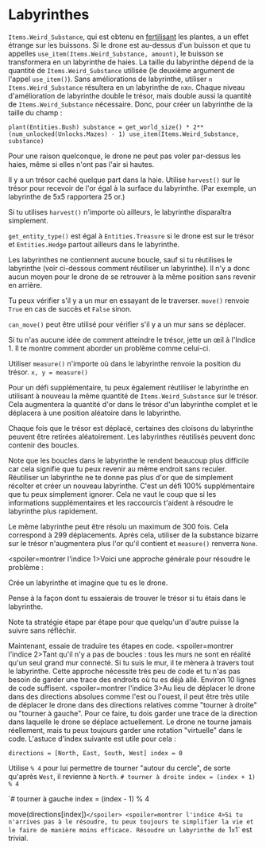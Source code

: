 # Labyrinthes
`Items.Weird_Substance`, qui est obtenu en [fertilisant](docs/unlocks/fertilizer.md) les plantes, a un effet étrange sur les buissons. Si le drone est au-dessus d'un buisson et que tu appelles `use_item(Items.Weird_Substance, amount)`, le buisson se transformera en un labyrinthe de haies.
La taille du labyrinthe dépend de la quantité de `Items.Weird_Substance` utilisée (le deuxième argument de l'appel `use_item()`).
Sans améliorations de labyrinthe, utiliser `n` `Items.Weird_Substance` résultera en un labyrinthe de `n`x`n`. Chaque niveau d'amélioration de labyrinthe double le trésor, mais double aussi la quantité de `Items.Weird_Substance` nécessaire.
Donc, pour créer un labyrinthe de la taille du champ :

`plant(Entities.Bush)
substance = get_world_size() * 2**(num_unlocked(Unlocks.Mazes) - 1)
use_item(Items.Weird_Substance, substance)`


Pour une raison quelconque, le drone ne peut pas voler par-dessus les haies, même si elles n'ont pas l'air si hautes.

Il y a un trésor caché quelque part dans la haie. Utilise `harvest()` sur le trésor pour recevoir de l'or égal à la surface du labyrinthe. (Par exemple, un labyrinthe de 5x5 rapportera 25 or.)

Si tu utilises `harvest()` n'importe où ailleurs, le labyrinthe disparaîtra simplement.

`get_entity_type()` est égal à `Entities.Treasure` si le drone est sur le trésor et `Entities.Hedge` partout ailleurs dans le labyrinthe.

Les labyrinthes ne contiennent aucune boucle, sauf si tu réutilises le labyrinthe (voir ci-dessous comment réutiliser un labyrinthe). Il n'y a donc aucun moyen pour le drone de se retrouver à la même position sans revenir en arrière.

Tu peux vérifier s'il y a un mur en essayant de le traverser.
`move()` renvoie `True` en cas de succès et `False` sinon.

`can_move()` peut être utilisé pour vérifier s'il y a un mur sans se déplacer.

Si tu n'as aucune idée de comment atteindre le trésor, jette un œil à l'Indice 1. Il te montre comment aborder un problème comme celui-ci.

Utiliser `measure()` n'importe où dans le labyrinthe renvoie la position du trésor.
`x, y = measure()`

Pour un défi supplémentaire, tu peux également réutiliser le labyrinthe en utilisant à nouveau la même quantité de `Items.Weird_Substance` sur le trésor.
Cela augmentera la quantité d'or dans le trésor d'un labyrinthe complet et le déplacera à une position aléatoire dans le labyrinthe.

Chaque fois que le trésor est déplacé, certaines des cloisons du labyrinthe peuvent être retirées aléatoirement. Les labyrinthes réutilisés peuvent donc contenir des boucles.

Note que les boucles dans le labyrinthe le rendent beaucoup plus difficile car cela signifie que tu peux revenir au même endroit sans reculer.
Réutiliser un labyrinthe ne te donne pas plus d'or que de simplement récolter et créer un nouveau labyrinthe.
C'est un défi 100% supplémentaire que tu peux simplement ignorer.
Cela ne vaut le coup que si les informations supplémentaires et les raccourcis t'aident à résoudre le labyrinthe plus rapidement.

Le même labyrinthe peut être résolu un maximum de 300 fois. Cela correspond à 299 déplacements. Après cela, utiliser de la substance bizarre sur le trésor n'augmentera plus l'or qu'il contient et `measure()` renverra `None`.

<spoiler=montrer l'indice 1>Voici une approche générale pour résoudre le problème :

Crée un labyrinthe et imagine que tu es le drone.

Pense à la façon dont tu essaierais de trouver le trésor si tu étais dans le labyrinthe.

Note ta stratégie étape par étape pour que quelqu'un d'autre puisse la suivre sans réfléchir.

Maintenant, essaie de traduire tes étapes en code.
</spoiler>
<spoiler=montrer l'indice 2>Tant qu'il n'y a pas de boucles : tous les murs ne sont en réalité qu'un seul grand mur connecté. Si tu suis le mur, il te mènera à travers tout le labyrinthe.
Cette approche nécessite très peu de code et tu n'as pas besoin de garder une trace des endroits où tu es déjà allé. Environ 10 lignes de code suffisent.</spoiler>
<spoiler=montrer l'indice 3>Au lieu de déplacer le drone dans des directions absolues comme l'est ou l'ouest, il peut être très utile de déplacer le drone dans des directions relatives comme "tourner à droite" ou "tourner à gauche". Pour ce faire, tu dois garder une trace de la direction dans laquelle le drone se déplace actuellement. Le drone ne tourne jamais réellement, mais tu peux toujours garder une rotation "virtuelle" dans le code.
L'astuce d'index suivante est utile pour cela :

`directions = [North, East, South, West]
index = 0`

Utilise `% 4` pour lui permettre de tourner "autour du cercle", de sorte qu'après `West`, il revienne à `North`.
`# tourner à droite
index = (index + 1) % 4`

`# tourner à gauche
index = (index - 1) % 4

move(directions[index])`</spoiler>
<spoiler=montrer l'indice 4>Si tu n'arrives pas à le résoudre, tu peux toujours te simplifier la vie et le faire de manière moins efficace.
Résoudre un labyrinthe de `1`x`1` est trivial.</spoiler>